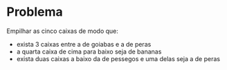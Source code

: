 # Problema
Empilhar as cinco caixas de modo que:
- exista 3 caixas entre a de goiabas e a de peras
- a quarta caixa de cima para baixo seja de bananas
- exista duas caixas a baixo da de pessegos e uma delas seja a de peras
